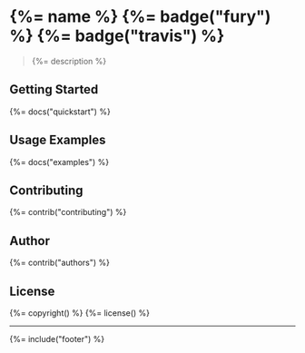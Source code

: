 # {%= name %} {%=  badge("fury") %} {%=  badge("travis") %}

> {%= description %}

## Getting Started
{%= docs("quickstart") %}

## Usage Examples
{%= docs("examples") %}

## Contributing
{%= contrib("contributing") %}

## Author
{%= contrib("authors") %}

## License
{%= copyright() %}
{%= license() %}

***

{%= include("footer") %}
